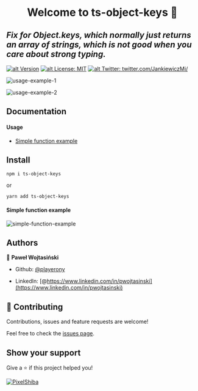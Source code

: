 # <center> Welcome to ts-object-keys 👋 </center>

## _Fix for Object.keys, which normally just returns an array of strings, which is not good when you care about strong typing._

[![alt Version](https://img.shields.io/npm/v/ts-object-keys?color=blue)](https://www.npmjs.com/package/object-keys) [![alt License: MIT](https://img.shields.io/badge/License-MIT-yellow.svg)](#)
[![alt Twitter: twitter.com/JankiewiczMi/](https://img.shields.io/twitter/follow/WojtasinskiPawe.svg?style=social)](https://twitter.com/WojtasinskiPawe)

![usage-example-1](https://i.imgur.com/wjqE9QC.png)

![usage-example-2](https://i.imgur.com/nCZR4u9.png)

## Documentation

#### Usage

- [Simple function example](#simple-function-example)

## Install

`npm i ts-object-keys`

or

`yarn add ts-object-keys`

#### Simple function example

![simple-function-example](https://i.imgur.com/7NgZbFQ.png)

## Authors

👤 **Paweł Wojtasiński**

- Github: [@playerony](https://github.com/playerony)

- LinkedIn: [@https://www.linkedin.com/in/pwojtasinski](https://www.linkedin.com/in/pwojtasinski)

## [](https://github.com/funtal/object-keys#-contributing)🤝 Contributing

Contributions, issues and feature requests are welcome!

Feel free to check the [issues page](https://github.com/funtal/object-keys/issues).

## Show your support

Give a ⭐️ if this project helped you!

[![PixelShiba](https://emoji.gg/assets/emoji/5344-pixelshiba.gif)](https://emoji.gg/emoji/5344-pixelshiba)
